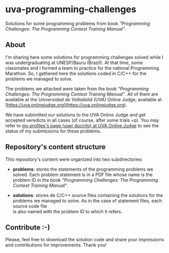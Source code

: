 # uva-programming-challenges
Solutions for some programming problems from book *"Programming Challenges: The Programming Contest Training Manual"*.

## About
I'm sharing here some solutions for programming challenges solved while I was undergraduating at UNESP/Bauru (Brazil). At that time, some classmates and I formed a team to practice for the national Programming Marathon. So, I gathered here the solutions coded in C/C++ for the problems we managed to solve.

The problems we attacked were taken from the book *"Programming Challenges: The Programming Contest Training Manual"*.
All of them are available at the *Universidad de Valladolid (UVA)* Online Judge, available at [https://uva.onlinejudge.org](https://uva.onlinejudge.org).

We have subimitted our solutions to the UVA Online Judge and get accepted veredicts in all cases (of course, after some trials =p). You may refer to [my
profiles's page (user ducirilo) at UVA Online Judge](https://uva.onlinejudge.org/index.php?option=com_onlinejudge&Itemid=20&page=show_authorstats&userid=47683) to see the status of my submissions for these problems.

## Repository's content structure

This repository's content were organized into two subdirectories: 

+ **problems**: stores the statements of the programming problems we solved. Each problem statement is in a PDF file whose name is the problem ID 
in the book *"Programming Challenges: The Programming Contest Training Manual"*.

+ **solutions**: stores de C/C++ source files containing the solutions for the problems we managed to solve. As in the case of statement files, each source code file  
is also named with the problem ID to which it refers.

## Contribute :-)

Please, feel free to download the solution code and share your impressions and contributions for improvements. Thank you!
